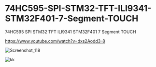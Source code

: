 # 74HC595-SPI-STM32-TFT-ILI9341-STM32F401-7-Segment-TOUCH
74HC595 SPI STM32 TFT ILI9341 STM32F401 7 Segment TOUCH

https://www.youtube.com/watch?v=dxs2Aodd3-8

![Screenshot_118](https://user-images.githubusercontent.com/31142397/213582243-736abe7e-fc80-4a30-ab7f-5dcac5de503f.jpg)

![kk](https://user-images.githubusercontent.com/31142397/213582259-7e88e1ca-3897-46ef-8797-89f98befcdb1.png)

